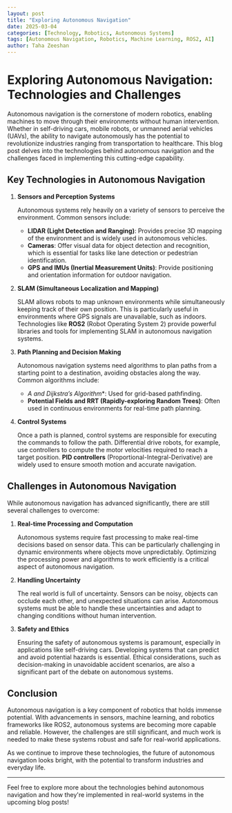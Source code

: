 ```yaml
---
layout: post
title: "Exploring Autonomous Navigation"
date: 2025-03-04
categories: [Technology, Robotics, Autonomous Systems]
tags: [Autonomous Navigation, Robotics, Machine Learning, ROS2, AI]
author: Taha Zeeshan
---
```


# Exploring Autonomous Navigation: Technologies and Challenges

Autonomous navigation is the cornerstone of modern robotics, enabling machines to move through their environments without human intervention. Whether in self-driving cars, mobile robots, or unmanned aerial vehicles (UAVs), the ability to navigate autonomously has the potential to revolutionize industries ranging from transportation to healthcare. This blog post delves into the technologies behind autonomous navigation and the challenges faced in implementing this cutting-edge capability.

## Key Technologies in Autonomous Navigation

1. **Sensors and Perception Systems**

   Autonomous systems rely heavily on a variety of sensors to perceive the environment. Common sensors include:
   - **LIDAR (Light Detection and Ranging)**: Provides precise 3D mapping of the environment and is widely used in autonomous vehicles.
   - **Cameras**: Offer visual data for object detection and recognition, which is essential for tasks like lane detection or pedestrian identification.
   - **GPS and IMUs (Inertial Measurement Units)**: Provide positioning and orientation information for outdoor navigation.

2. **SLAM (Simultaneous Localization and Mapping)**

   SLAM allows robots to map unknown environments while simultaneously keeping track of their own position. This is particularly useful in environments where GPS signals are unavailable, such as indoors. Technologies like **ROS2** (Robot Operating System 2) provide powerful libraries and tools for implementing SLAM in autonomous navigation systems.

3. **Path Planning and Decision Making**

   Autonomous navigation systems need algorithms to plan paths from a starting point to a destination, avoiding obstacles along the way. Common algorithms include:
   - **A* and Dijkstra’s Algorithm**: Used for grid-based pathfinding.
   - **Potential Fields and RRT (Rapidly-exploring Random Trees)**: Often used in continuous environments for real-time path planning.

4. **Control Systems**

   Once a path is planned, control systems are responsible for executing the commands to follow the path. Differential drive robots, for example, use controllers to compute the motor velocities required to reach a target position. **PID controllers** (Proportional-Integral-Derivative) are widely used to ensure smooth motion and accurate navigation.

## Challenges in Autonomous Navigation

While autonomous navigation has advanced significantly, there are still several challenges to overcome:

1. **Real-time Processing and Computation**

   Autonomous systems require fast processing to make real-time decisions based on sensor data. This can be particularly challenging in dynamic environments where objects move unpredictably. Optimizing the processing power and algorithms to work efficiently is a critical aspect of autonomous navigation.

2. **Handling Uncertainty**

   The real world is full of uncertainty. Sensors can be noisy, objects can occlude each other, and unexpected situations can arise. Autonomous systems must be able to handle these uncertainties and adapt to changing conditions without human intervention.

3. **Safety and Ethics**

   Ensuring the safety of autonomous systems is paramount, especially in applications like self-driving cars. Developing systems that can predict and avoid potential hazards is essential. Ethical considerations, such as decision-making in unavoidable accident scenarios, are also a significant part of the debate on autonomous systems.

## Conclusion

Autonomous navigation is a key component of robotics that holds immense potential. With advancements in sensors, machine learning, and robotics frameworks like ROS2, autonomous systems are becoming more capable and reliable. However, the challenges are still significant, and much work is needed to make these systems robust and safe for real-world applications.

As we continue to improve these technologies, the future of autonomous navigation looks bright, with the potential to transform industries and everyday life.

---

Feel free to explore more about the technologies behind autonomous navigation and how they're implemented in real-world systems in the upcoming blog posts!

